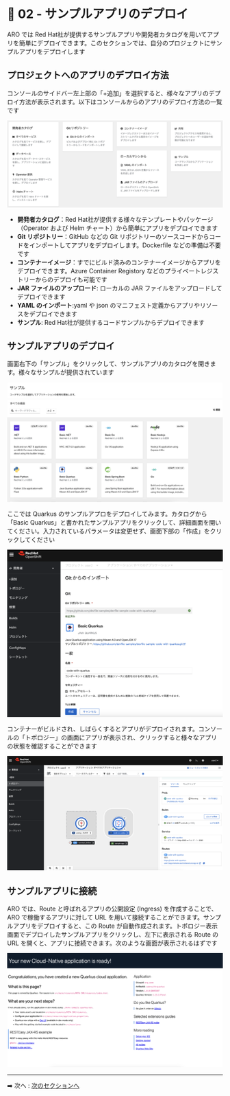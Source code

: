 # :rocket: 02 - サンプルアプリのデプロイ

ARO では Red Hat社が提供するサンプルアプリや開発者カタログを用いてアプリを簡単にデプロイできます。このセクションでは、自分のプロジェクトにサンプルアプリをデプロイします

## プロジェクトへのアプリのデプロイ方法

コンソールのサイドバー左上部の「+追加」を選択すると、様々なアプリのデプロイ方法が表示されます。以下はコンソールからのアプリのデプロイ方法の一覧です

![app deploy](images/app_deploy_list.png)

- **開発者カタログ**：Red Hat社が提供する様々なテンプレートやパッケージ（Operator および Helm チャート）から簡単にアプリをデプロイできます
- **Git リポジトリー**：GitHub などの Git リポジトリーのソースコードからコードをインポートしてアプリをデプロイします。Dockerfile などの準備は不要です
- **コンテナーイメージ**：すでにビルド済みのコンテナーイメージからアプリをデプロイできます。Azure Container Registory などのプライベートレジストリーからのデプロイも可能です
- **JAR ファイルのアップロード**: ローカルの JAR ファイルをアップロードしてデプロイできます
- **YAML のインポート**:yaml や json のマニフェスト定義からアプリやリソースをデプロイできます 
- **サンプル**: Red Hat社が提供するコードサンプルからデプロイできます

## サンプルアプリのデプロイ

画面右下の「サンプル」をクリックして、サンプルアプリのカタログを開きます。様々なサンプルが提供されています

![sample catalog](images/sample_catalog.png)

ここでは Quarkus のサンプルアプロをデプロイしてみます。カタログから「Basic Quarkus」と書かれたサンプルアプリをクリックして、詳細画面を開いてください。入力されているパラメータは変更せず、画面下部の「作成」をクリックしてください

![quarkus sample](images/quarkus_sample.png)

コンテナーがビルドされ、しばらくするとアプリがデプロイされます。コンソールの「トポロジー」の画面にアプリが表示され、クリックすると様々なアプリの状態を確認することができます

![quarkus status](images/quarkus_app_status.png)

## サンプルアプリに接続

ARO では、Route と呼ばれるアプリの公開設定 (Ingress) を作成することで、ARO で稼働するアプリに対して URL を用いて接続することができます。サンプルアプリをデプロイすると、この Route が自動作成されます。トポロジー表示画面でデプロイしたサンプルアプリをクリックし、左下に表示される Route の URL を開くと、アプリに接続できます。次のような画面が表示されるはずです

![quarkus ui](images/quarkus_app_ui.png)

---

➡️
次へ : [次のセクションへ](../03-deploy-spring-helloworld/README.md)
